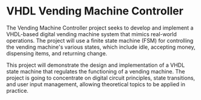 # VHDL Vending Machine Controller

The Vending Machine Controller project seeks to develop and implement a VHDL-based digital vending machine system that mimics real-world operations. The project will use a finite state machine (FSM) for controlling the vending machine's various states, which include idle, accepting money, dispensing items, and returning change.

This project will demonstrate the design and implementation of a VHDL state machine that regulates the functioning of a vending machine. The project is going to concentrate on digital circuit principles, state transitions, and user input management, allowing theoretical topics to be applied in practice.
